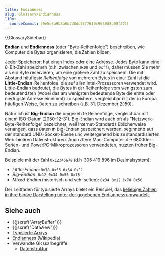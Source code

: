 ```yaml
---
title: Endianness
slug: Glossary/Endianness
l10n:
  sourceCommit: 50e5e8a9b8a6b7d0dd9877610c9639d8b90f329f
---
```


{{GlossarySidebar}}

**Endian** und **Endianness** (oder "Byte-Reihenfolge") beschreiben, wie Computer die Bytes organisieren, die Zahlen bilden.

Jeder Speicherort hat einen Index oder eine Adresse. Jedes Byte kann eine 8-Bit-Zahl speichern (d.h. zwischen `0x00` und `0xff`), daher müssen Sie mehr als ein Byte reservieren, um eine größere Zahl zu speichern. Die mit Abstand häufigste _Reihenfolge_ von mehreren Bytes in einer Zahl ist die **Little-Endian**-Reihenfolge, die auf allen Intel-Prozessoren verwendet wird. Little-Endian bedeutet, die Bytes in der Reihenfolge vom wenigsten zum bedeutendsten (wobei das am wenigsten bedeutende Byte die erste oder niedrigste Adresse einnimmt) zu speichern, vergleichbar mit der in Europa häufigen Weise, Daten zu schreiben (z.B. 31. Dezember 2050).

Natürlich ist **Big-Endian** die umgekehrte Reihenfolge, vergleichbar mit einem ISO-Datum (2050-12-31). Big-Endian wird auch oft als "Netzwerk-Byte-Reihenfolge" bezeichnet, weil Internet-Standards üblicherweise verlangen, dass Daten in Big-Endian gespeichert werden, beginnend auf der standard UNIX-Socket-Ebene und weitergehend bis zu standardisierten Web-binären Datenstrukturen. Auch ältere Mac-Computer, die 68000er-Serien- und PowerPC-Mikroprozessoren verwendeten, nutzten früher Big-Endian.

Beispiele mit der Zahl `0x12345678` (d.h. 305 419 896 im Dezimalsystem):

- _Little-Endian_: `0x78 0x56 0x34 0x12`
- _Big-Endian_: `0x12 0x34 0x56 0x78`
- _Mixed-Endian_ (historisch und sehr selten): `0x34 0x12 0x78 0x56`

Der Leitfaden für typisierte Arrays bietet ein Beispiel, das [beliebige Zahlen in ihre binäre Darstellung unter der gegebenen Endianness umwandelt](/de/docs/Web/JavaScript/Guide/Typed_arrays#dataview).

## Siehe auch

- {{jsxref("ArrayBuffer")}}
- {{jsxref("DataView")}}
- [Typisierte Arrays](/de/docs/Web/JavaScript/Guide/Typed_arrays)
- [Endianness](https://en.wikipedia.org/wiki/Endianness) (Wikipedia)
- Verwandte Glossarbegriffe:
  - [Datenstruktur](/de/docs/Glossary/Data_structure)
